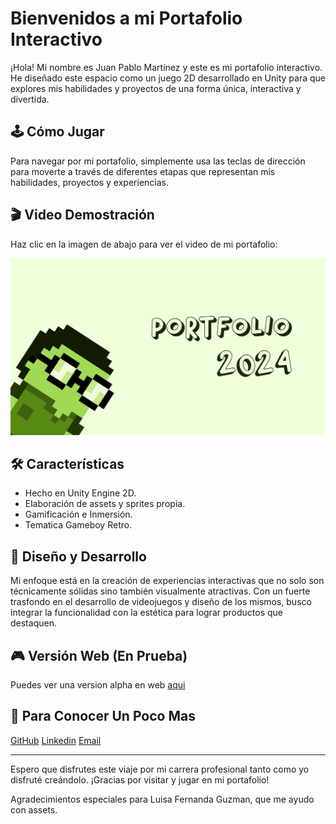 # Bienvenidos a mi Portafolio Interactivo

¡Hola! Mi nombre es Juan Pablo Martínez y este es mi portafolio interactivo. He diseñado este espacio como un juego 2D desarrollado en Unity para que explores mis habilidades y proyectos de una forma única, interactiva y divertida.

## 🕹️ Cómo Jugar

Para navegar por mi portafolio, simplemente usa las teclas de dirección para moverte a través de diferentes etapas que representan mis habilidades, proyectos y experiencias.

## 🎬 Video Demostración

Haz clic en la imagen de abajo para ver el video de mi portafolio:

[![Portafolio 2024](https://raw.githubusercontent.com/PabloH5/GamePortfolio/desktop/Assets/Sprites/PortadaPortfolio.jpeg)](https://youtu.be/0S8W4lN9WA0?si=b4qIyBi5A28OPPAM "Haz clic para ver el video")


## 🛠️ Características

- Hecho en Unity Engine 2D.
- Elaboración de assets y sprites propia.
- Gamificación e Inmersión.
- Tematica Gameboy Retro.

## 🎨 Diseño y Desarrollo

Mi enfoque está en la creación de experiencias interactivas que no solo son técnicamente sólidas sino también visualmente atractivas. Con un fuerte trasfondo en el desarrollo de videojuegos y diseño de los mismos, busco integrar la funcionalidad con la estética para lograr productos que destaquen.

## 🎮 Versión Web (En Prueba)

Puedes ver una version alpha en web [aqui](https://play.unity.com/mg/other/webgl-builds-394125)

## 📂 Para Conocer Un Poco Mas

[GitHub](https://github.com/PabloH5)
[Linkedin](https://www.linkedin.com/in/jpablo-martinez/)
[Email](juanpablomartinezguzman@gmail.com)

---

Espero que disfrutes este viaje por mi carrera profesional tanto como yo disfruté creándolo. ¡Gracias por visitar y jugar en mi portafolio!

Agradecimientos especiales para Luisa Fernanda Guzman, que me ayudo con assets.

